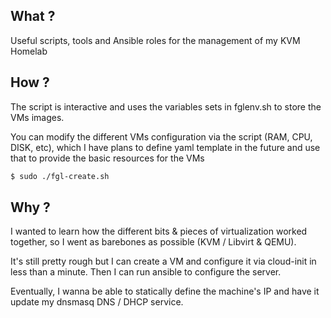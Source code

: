## What ?

Useful scripts, tools and Ansible roles for the management of my KVM Homelab

## How ?

The script is interactive and uses the variables sets in fglenv.sh to store the
VMs images.

You can modify the different VMs configuration via the script (RAM, CPU, DISK,
etc), which I have plans to define yaml template in the future and use that to provide
the basic resources for the VMs

```bash
$ sudo ./fgl-create.sh 
```

## Why ?

I wanted to learn how the different bits & pieces of virtualization worked
together, so I went as barebones as possible (KVM / Libvirt & QEMU).

It's still pretty rough but I can create a VM and configure it via cloud-init in
less than a minute. Then I can run ansible to configure the server. 

Eventually, I wanna be able to statically define the machine's IP and have it
update my dnsmasq DNS / DHCP service.
